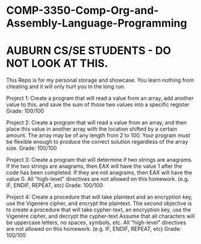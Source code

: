 # COMP-3350-Comp-Org-and-Assembly-Language-Programming
# AUBURN CS/SE STUDENTS - DO NOT LOOK AT THIS. 
This Repo is for my personal storage and showcase. You learn nothing from cheating and it will only hurt you in the long run.

Project 1: Create a program that will read a value from an array, add another value to this, and save the sum of those two values into a specific register
Grade: 100/100

Project 2: Create a program that will read a value from an array, and then place this value in another array with the location shifted by a certain amount. 
The array may be of any length from 2 to 100. Your program must be flexible enough to produce the correct solution regardless of the array size. 
Grade: 100/100

Project 3: Create a program that will determine if two strings are anagrams. If the two strings are anagrams, then EAX will have the value 1 after the code has been completed.
If they are not anagrams, then EAX will have the value 0. All "high-level" directives are not allowed on this homework. (e.g. IF, ENDIF, REPEAT, etc)
Grade: 100/100

Project 4: Create a procedure that will take plaintext and an encryption key, use the Vigenère cipher, and encrypt the plaintext. 
The second objective is to create a procedure that will take cypher-text, an encryption key, use the Vigenère cipher, and decrypt the cypher-text
Assume that all characters will be uppercase letters, no spaces, symbols, etc. All "high-level" directives are not allowed on this homework. (e.g. IF, ENDIF, REPEAT, etc)
Grade: 100/100
